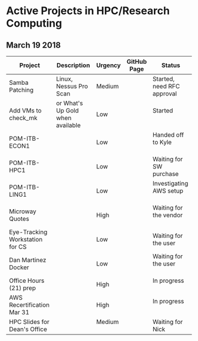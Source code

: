  # Active Projects in HPC/Research Computing
 
 ## March 19 2018
 
| Project               | Description                       | Urgency  | GitHub Page       | Status                         |
| --------------------  | ------------------                | -------- | ----------------  | -----------                    |
| Samba Patching        | Linux, Nessus Pro Scan            | Medium   |                   | Started, need RFC approval     | 
| Add VMs to check_mk   | or What's Up Gold when available  | Low      |                   | Started                        | | DNS for POM-ITB-BIOL1 |                                   | Low      |                   | Assigned to Chims              | 
| POM-ITB-ECON1         |                                   | Low      |                   | Handed off to Kyle             |
| POM-ITB-HPC1          |                                   | Low      |                   | Waiting for SW purchase        |
| POM-ITB-LING1         |                                   | Low      |                   | Investigating AWS setup        |
| Microway Quotes       |                                   | High     |                   | Waiting for the vendor         |
| Eye-Tracking Workstation for CS |                         | Low      |                   | Waiting for the user           |
| Dan Martinez Docker   |                                   | Low      |                   | Waiting for the user           |
| Office Hours (21) prep |                                  | High     |                   | In progress                    |
| AWS Recertification Mar 31 |                              | High     |                   | In progress                    |
| HPC Slides for Dean's Office |                            | Medium   |                   | Waiting for Nick               |
